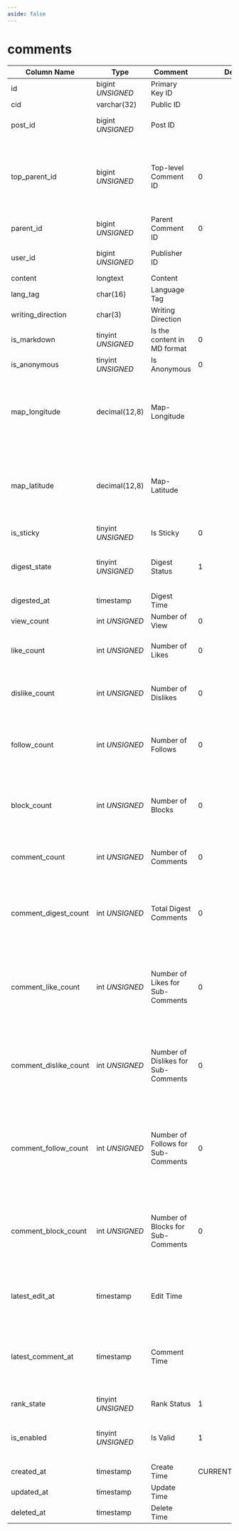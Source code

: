 ```yaml
---
aside: false
---
```


# comments

| Column Name | Type | Comment | Default | Null | Remark |
| --- | --- | --- | --- | --- | --- |
| id | bigint *UNSIGNED* | Primary Key ID | | NO | Auto-increment |
| cid | varchar(32) | Public ID |  | NO | **Unique** |
| post_id | bigint *UNSIGNED* | Post ID |  | NO | Related field [posts->id](posts.md) |
| top_parent_id | bigint *UNSIGNED* | Top-level Comment ID | 0 | NO | Belongs to which comment, 0 means not belonging to any comment |
| parent_id | bigint *UNSIGNED* | Parent Comment ID | 0 | NO | 0 means a first-level comment |
| user_id | bigint *UNSIGNED* | Publisher ID |  | NO | Related field [users->id](../users/users.md) |
| content | longtext | Content |  | YES |  |
| lang_tag | char(16) | Language Tag |  | YES |  |
| writing_direction | char(3) | Writing Direction |  | YES |  |
| is_markdown | tinyint *UNSIGNED* | Is the content in MD format | 0 | NO | 0.No / 1.Yes |
| is_anonymous | tinyint *UNSIGNED* | Is Anonymous | 0 | NO | 0.No / 1.Yes |
| map_longitude | decimal(12,8) | Map-Longitude |  | YES | Float, range -180~180, negative numbers represent west longitude |
| map_latitude | decimal(12,8) | Map-Latitude |  | YES | Float, range -90~90, negative numbers represent south latitude |
| is_sticky | tinyint *UNSIGNED* | Is Sticky | 0 | NO |  0.No / 1.Yes |
| digest_state | tinyint *UNSIGNED* | Digest Status | 1 | NO |  1.No / 2.General Digest / 3.Premium Digest |
| digested_at | timestamp | Digest Time |  | YES | Time set to Digest |
| view_count | int *UNSIGNED* | Number of View | 0 | NO |  |
| like_count | int *UNSIGNED* | Number of Likes | 0 | NO | Number of users who liked this comment |
| dislike_count | int *UNSIGNED* | Number of Dislikes | 0 | NO | Number of users who disliked this comment |
| follow_count | int *UNSIGNED* | Number of Follows | 0 | NO | Number of users who followed (collected) this comment |
| block_count | int *UNSIGNED* | Number of Blocks | 0 | NO | Number of users who blocked (not interested) this comment |
| comment_count | int *UNSIGNED* | Number of Comments | 0 | NO | Number of replies to this comment |
| comment_digest_count | int *UNSIGNED* | Total Digest Comments | 0 | NO | Total number of digest comments in response to this comment |
| comment_like_count | int *UNSIGNED* | Number of Likes for Sub-Comments | 0 | NO | Total number of likes for all comments in response to this comment |
| comment_dislike_count | int *UNSIGNED* | Number of Dislikes for Sub-Comments | 0 | NO | Total number of dislikes for all comments in response to this comment |
| comment_follow_count | int *UNSIGNED* | Number of Follows for Sub-Comments | 0 | NO | Total number of follows for all comments in response to this comment |
| comment_block_count | int *UNSIGNED* | Number of Blocks for Sub-Comments | 0 | NO | Total number of blocks for all comments in response to this comment |
| latest_edit_at | timestamp | Edit Time |  | YES | If editable after publish, record edit time here |
| latest_comment_at | timestamp | Comment Time |  | YES | Time of the latest comment<br>When a user replies to this comment |
| rank_state | tinyint *UNSIGNED* | Rank Status | 1 | NO | 1.Not set |
| is_enabled | tinyint *UNSIGNED* | Is Valid | 1 | NO | 0.Invalid (visible only to yourself) / 1.Valid |
| created_at | timestamp | Create Time | CURRENT_TIMESTAMP | NO | Publish time |
| updated_at | timestamp | Update Time |  | YES |  |
| deleted_at | timestamp | Delete Time |  | YES |  |
